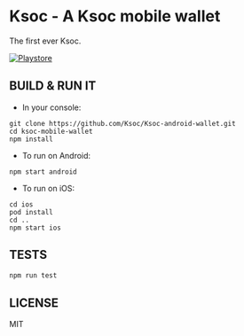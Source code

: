 # Ksoc - A Ksoc mobile wallet

The first ever Ksoc.

[![Playstore](https://bluewallet.io/img/play-store-badge.svg)](https://play.google.com/store/apps/details?id=io.ksoc.wallet)


## BUILD & RUN IT

* In your console:

```
git clone https://github.com/Ksoc/Ksoc-android-wallet.git
cd ksoc-mobile-wallet
npm install
``` 

* To run on Android:

```
npm start android
```

* To run on iOS:

```
cd ios
pod install
cd ..
npm start ios
```


## TESTS

```bash
npm run test
```


## LICENSE

MIT

